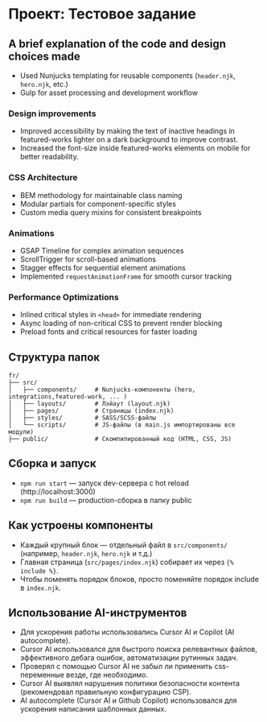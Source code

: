 # Проект: Тестовое задание

## A brief explanation of the code and design choices made

- Used Nunjucks templating for reusable components (`header.njk`, `hero.njk`, etc.)
- Gulp for asset processing and development workflow

### Design improvements

- Improved accessibility by making the text of inactive headings in featured-works lighter on a dark background to improve contrast.
- Increased the font-size inside featured-works elements on mobile for better readability.

### CSS Architecture

- BEM methodology for maintainable class naming
- Modular partials for component-specific styles
- Custom media query mixins for consistent breakpoints

### Animations

- GSAP Timeline for complex animation sequences
- ScrollTrigger for scroll-based animations
- Stagger effects for sequential element animations
- Implemented `requestAnimationFrame` for smooth cursor tracking

### Performance Optimizations

- Inlined critical styles in `<head>` for immediate rendering
- Async loading of non-critical CSS to prevent render blocking
- Preload fonts and critical resources for faster loading

## Структура папок

```
fr/
├── src/
│   ├── components/     # Nunjucks-компоненты (hero, integrations,featured-work, ... )
│   ├── layouts/        # Лэйаут (layout.njk)
│   ├── pages/          # Страницы (index.njk)
│   ├── styles/         # SASS/SCSS-файлы
│   └── scripts/        # JS-файлы (в main.js импортированы все модули)
├── public/             # Скомпилированный код (HTML, CSS, JS)
```

## Сборка и запуск

- `npm run start` — запуск dev-сервера с hot reload (http://localhost:3000)
- `npm run build` — production-сборка в папку public

## Как устроены компоненты

- Каждый крупный блок — отдельный файл в `src/components/` (например, `header.njk`, `hero.njk` и т.д.)
- Главная страница (`src/pages/index.njk`) собирает их через `{% include %}`.
- Чтобы поменять порядок блоков, просто поменяйте порядок include в `index.njk`.

## Использование AI-инструментов

- Для ускорения работы использовались Cursor AI и Copilot (AI autocomplete).
- Cursor AI использовался для быстрого поиска релевантных файлов, эффективного дебага ошибок, автоматизации рутинных задач.
- Проверял с помощью Cursor AI не забыл ли применить css-переменные везде, где необходимо.
- Cursor AI выявлял нарушения политики безопасности контента (рекомендовал правильную конфигурацию CSP).
- AI autocomplete (Cursor AI и Github Copilot) использовался для ускорения написания шаблонных данных.
